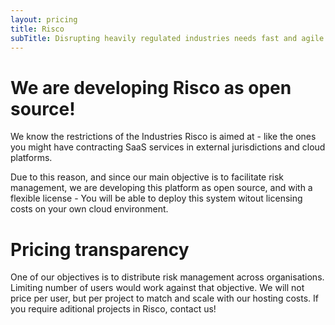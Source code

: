 ```yaml
---
layout: pricing
title: Risco
subTitle: Disrupting heavily regulated industries needs fast and agile risk management
---
```


# We are developing Risco as open source!

We know the restrictions of the Industries Risco is aimed at - like the ones you might have contracting SaaS services in external jurisdictions and cloud platforms.

Due to this reason, and since our main objective is to facilitate risk management, we are developing this platform as open source, and with a flexible license - You will be able to deploy this system witout licensing costs on your own cloud environment.

# Pricing transparency
One of our objectives is to distribute risk management across organisations. Limiting number of users would work against that objective. We will not price per user, but per project to match and scale with our hosting costs. If you require aditional projects in Risco, contact us!
